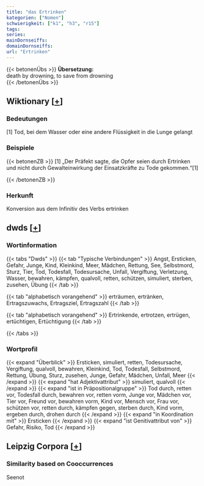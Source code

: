 ```yaml
---
title: "das Ertrinken"
kategorien: ["Nomen"]
schwierigkeit: ["k1", "h3", "r15"]
tags:
series:
mainDornseiffs:
domainDornseiffs:
url: "Ertrinken"
---
```


{{< betonenÜbs >}}
**Übersetzung:**  
death by drowning, to save from drowning  
{{< /betonenÜbs >}}

## Wiktionary [[+](https://de.wiktionary.org/wiki/Ertrinken)]

### Bedeutungen
[1] Tod, bei dem Wasser oder eine andere Flüssigkeit in die Lunge gelangt  

### Beispiele
{{< betonenZB >}}
[1] „Der Präfekt sagte, die Opfer seien durch Ertrinken und nicht durch Gewalteinwirkung der Einsatzkräfte zu Tode gekommen.“[1]  

{{< /betonenZB >}}
### Herkunft
Konversion aus dem Infinitiv des Verbs ertrinken  



## dwds [[+](https://www.dwds.de/wb/Ertrinken)]

### Wortinformation
{{< tabs "Dwds" >}}
{{< tab "Typische Verbindungen" >}}
Angst, Ersticken, Gefahr, Junge, Kind, Kleinkind, Meer, Mädchen, Rettung, See, Selbstmord, Sturz, Tier, Tod, Todesfall, Todesursache, Unfall, Vergiftung, Verletzung, Wasser, bewahren, kämpfen, qualvoll, retten, schützen, simuliert, sterben, zusehen, Übung
{{< /tab >}}

{{< tab "alphabetisch vorangehend" >}}
erträumen, ertränken, Ertragszuwachs, Ertragsziel, Ertragszahl
{{< /tab >}}

{{< tab "alphabetisch vorangehend" >}}
Ertrinkende, ertrotzen, ertrügen, ertüchtigen, Ertüchtigung
{{< /tab >}}

{{< /tabs >}}

### Wortprofil
{{< expand "Überblick" >}} Ersticken, simuliert, retten, Todesursache, Vergiftung, qualvoll, bewahren, Kleinkind, Tod, Todesfall, Selbstmord, Rettung, Übung, Sturz, zusehen, Junge, Gefahr, Mädchen, Unfall, Meer {{< /expand >}}
{{< expand "hat Adjektivattribut" >}} simuliert, qualvoll {{< /expand >}}
{{< expand "ist in Präpositionalgruppe" >}} Tod durch, retten vor, Todesfall durch, bewahren vor, retten vorm, Junge vor, Mädchen vor, Tier vor, Freund vor, bewahren vorm, Kind vor, Mensch vor, Frau vor, schützen vor, retten durch, kämpfen gegen, sterben durch, Kind vorm, ergeben durch, drohen durch {{< /expand >}}
{{< expand "in Koordination mit" >}} Ersticken {{< /expand >}}
{{< expand "ist Genitivattribut von" >}} Gefahr, Risiko, Tod {{< /expand >}}

## Leipzig Corpora [[+](https://corpora.uni-leipzig.de/en/res?word=Ertrinken&corpusId=deu_newscrawl-public_2018)]


### Similarity based on Cooccurrences
Seenot

